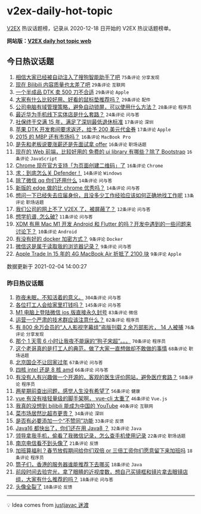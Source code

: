 # v2ex-daily-hot-topic

[V2EX](https://www.v2ex.com/) 热议话题榜，记录从 2020-12-18 日开始的 V2EX 热议话题榜单。

**网站版：[V2EX daily hot topic web](https://realleonardo.github.io/v2ex-daily-hot-topic-web/)**

## 今日热议话题

<!-- TODAY BEGIN -->

1. [相信大家已经被自动注入了搜狗智能助手了吧](https://www.v2ex.com/t/751120) `75条评论` `分享发现`
1. [现在 Bilibili 内容质量也太差了吧](https://www.v2ex.com/t/751221) `29条评论` `互联网`
1. [一个半成品 DTK 卖 500 刀不合适](https://www.v2ex.com/t/751167) `29条评论` `Apple`
1. [大家有什么比较好用、好看的鼠标垫推荐吗？](https://www.v2ex.com/t/751115) `29条评论` `配件`
1. [公司电脑有域管理策略，避免自动锁屏，可以使用什么方法？](https://www.v2ex.com/t/751179) `28条评论` `程序员`
1. [最近华为手机线下实体店是什么套路？](https://www.v2ex.com/t/751149) `24条评论` `问与答`
1. [社保终于交满 15 年，满足了深圳最低退休标准](https://www.v2ex.com/t/751174) `17条评论` `深圳`
1. [苹果 DTK 开发套间要求返还，给予 200 美元代金券](https://www.v2ex.com/t/751116) `17条评论` `Apple`
1. [2015 的 MBP 还有市场吗？](https://www.v2ex.com/t/751171) `16条评论` `MacBook Pro`
1. [是先和老板说要涨薪还是先面试拿 offer](https://www.v2ex.com/t/751155) `16条评论` `职场话题`
1. [现在的 Web 前端，比较好用的 免费的 ui library 有哪些？除了 Bootstrap](https://www.v2ex.com/t/751135) `16条评论` `JavaScript`
1. [Chrome 现在官方支持「为页面创建二维码」了](https://www.v2ex.com/t/751122) `16条评论` `Chrome`
1. [求：到底怎么关 Defender！](https://www.v2ex.com/t/751212) `14条评论` `Windows`
1. [除了微信 qq 你们还用什么](https://www.v2ex.com/t/751200) `14条评论` `问与答`
1. [新版的 edge 做的比 chrome 优秀吗？](https://www.v2ex.com/t/751156) `14条评论` `问与答`
1. [想问一下已经失去应届身份，且没多少工作经验应该如何正确地找工作呢](https://www.v2ex.com/t/751215) `13条评论` `职场话题`
1. [我们公司的网上不了 V2EX 了，被屏蔽了？](https://www.v2ex.com/t/751133) `12条评论` `问与答`
1. [想学扒谱, 怎么破?](https://www.v2ex.com/t/751136) `11条评论` `问与答`
1. [XDM 有用 Mac M1 开发 Android 和 Flutter 的吗？开发中遇到的一些问题来讨论下？](https://www.v2ex.com/t/751118) `10条评论` `Android`
1. [有没有好的 docker 加密方式？](https://www.v2ex.com/t/751173) `9条评论` `Docker`
1. [微信这是属于读取我的浏览器记录？](https://www.v2ex.com/t/751132) `9条评论` `问与答`
1. [Apple Trade In 15 年的 4G MacBook Air 折抵了 2100 块](https://www.v2ex.com/t/751131) `9条评论` `Apple`

数据更新于 2021-02-04 14:00:27

<!-- TODAY END -->

### 昨日热议话题

<!-- YESTERDAY BEGIN -->

1. [昨夜未眠，不知活着的意义。](https://www.v2ex.com/t/750791) `304条评论` `问与答`
1. [各位打工人会给家里打钱吗？](https://www.v2ex.com/t/750898) `145条评论` `问与答`
1. [M1 电脑上登陆微信 ios 版直接永久封号](https://www.v2ex.com/t/750850) `83条评论` `微信`
1. [运营一个严肃的技术群应该注意什么？](https://www.v2ex.com/t/750832) `82条评论` `程序员`
1. [有 800 余万会员的“人人影视字幕组”盗版刊载 2 余万部影片， 14 人被捕](https://www.v2ex.com/t/750933) `76条评论` `分享发现`
1. [那个 1 天零 6 小时让我夜不能寐的“狗子宋超”。。。](https://www.v2ex.com/t/750958) `70条评论` `程序员`
1. [这个老哥真的是打工人的典范，做了大家一直想做却不敢做的事情](https://www.v2ex.com/t/750848) `68条评论` `职场话题`
1. [北京国企不让回家过年](https://www.v2ex.com/t/750951) `67条评论` `问与答`
1. [四核 intel 还是 8 核 amd](https://www.v2ex.com/t/750805) `66条评论` `问与答`
1. [有没有人有兴趣做一个开源的，客观的医生评价网站，避免医疗套路？](https://www.v2ex.com/t/751069) `58条评论` `程序员`
1. [两星期前查出问题，感觉人生没有希望了](https://www.v2ex.com/t/750816) `56条评论` `健康`
1. [vue 有没有啥轻量级的脚手架啊， vue-cli 太重了](https://www.v2ex.com/t/750830) `46条评论` `Vue.js`
1. [我真的没想到 bilibili 能成为中国的 YouTube](https://www.v2ex.com/t/751071) `40条评论` `互联网`
1. [菜市场居然比超市更贵？](https://www.v2ex.com/t/751074) `34条评论` `深圳`
1. [是否有必要添加一个“不赞同”功能](https://www.v2ex.com/t/750973) `33条评论` `反馈`
1. [Java16 都快出了，你们还在用 Java8 ？](https://www.v2ex.com/t/751042) `32条评论` `Java`
1. [领导拿我手机，偷看了我微信记录，怎么查手机使用记录](https://www.v2ex.com/t/751082) `22条评论` `职场话题`
1. [南京电信看不到头像了](https://www.v2ex.com/t/750782) `21条评论` `反馈`
1. [加班算福利？春节放假期间给你们双倍 or 三倍工资你们愿意留下来加班吗](https://www.v2ex.com/t/750861) `18条评论` `程序员`
1. [筒子们，香港的服务器谁能推荐下去哪买](https://www.v2ex.com/t/750803) `18条评论` `Java`
1. [前段时间去验完光，拿了眼睛的近视度数，想自己买镜框和镜片拿去眼镜店组，大家有什么推荐的吗？](https://www.v2ex.com/t/750796) `18条评论` `问与答`
1. [头像全裂了](https://www.v2ex.com/t/750779) `18条评论` `反馈`

<!-- YESTERDAY END -->

---

💡 Idea comes from [justjavac 迷渡](https://github.com/justjavac/)
